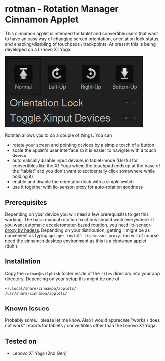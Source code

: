 # rotman - Rotation Manager Cinnamon Applet

This cinnamon applet is intended for tablet and convertible users that want to have an easy way of changing screen orientation, orientation lock status, and enabling/disabling of touchpads / trackpoints. At present this is being developed on a Lenovo X1 Yoga.

![screenshot](screenshot.png)

Rotman allows you to do a couple of things. You can
* rotate your screen and pointing devices by a simple touch of a button
* scale the applet's user interface so it is easier to navigate with a touch device
* automatically disable input devices in tablet-mode (Useful for convertibles like the X1 Yoga where the touchpad ends up at the base of the "tablet" and you don't want to accidentally click somewhere while holding it)
* enable and disable the orientation lock with a simple switch
* use it together with iio-sensor-proxy for auto-rotation goodness


## Prerequisites

Depending on your device you will need a few prerequisites to get this working. The basic manual rotation functions should work everywhere. If you want automatic accelerometer-based rotation, you need [iio-sensor-proxy by hadess](https://github.com/hadess/iio-sensor-proxy). Depending on your distribution, getting it might be as convenient as typing `apt-get install iio-sensor-proxy`. You will of course need the cinnamon desktop environment as this is a cinnamon applet (duh!). 

## Installation
Copy the `rotman@evilphish` folder inside of the `files` directory into your app directory. Depending on your setup this might be one of
```
~/.local/share/cinnamon/applets/
/usr/share/cinnamon/applets/
```

## Known Issues
Probably some... please let me know. Also I would appreciate "works / does not work" reports for tablets / convertibles other than the Lenovo X1 Yoga. 

## Tested on
* Lenovo X1 Yoga (2nd Gen)


